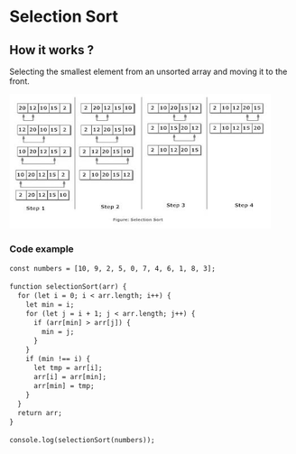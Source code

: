 # Selection Sort

## How it works ?

Selecting the smallest element from an unsorted array and moving it to the front.


![image info](./img/selection.jpg)

### Code example

```
const numbers = [10, 9, 2, 5, 0, 7, 4, 6, 1, 8, 3];

function selectionSort(arr) {
  for (let i = 0; i < arr.length; i++) {
    let min = i;
    for (let j = i + 1; j < arr.length; j++) {
      if (arr[min] > arr[j]) {
        min = j;
      }
    }
    if (min !== i) {
      let tmp = arr[i];
      arr[i] = arr[min];
      arr[min] = tmp;
    }
  }
  return arr;
}

console.log(selectionSort(numbers));

```
